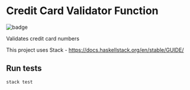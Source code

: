 # Credit Card Validator Function

![badge](https://github.com/caike/cc-validator/actions/workflows/haskell.yml/badge.svg)

Validates credit card numbers

This project uses Stack - https://docs.haskellstack.org/en/stable/GUIDE/

## Run tests

`stack test`

